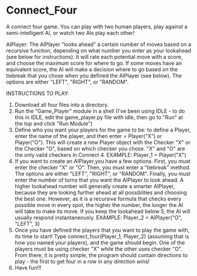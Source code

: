 # Connect_Four
A connect four game. You can play with two human players, play against a semi-intelligent AI, or watch two AIs play each other!

AIPlayer:
  The AIPlayer "looks ahead" a certain number of moves based on a recursive function, depending on what number you enter as your       lookahead (see below for instructions). It will rate each potential move with a score, and choose the maximum score for where to go. If some moves have an equivalent score, the AI will make a decision where to go based on the tiebreak that you chose when you defined the AIPlayer (see below). The options are either "LEFT", "RIGHT", or "RANDOM".


INSTRUCTIONS TO PLAY:

1. Download all four files into a directory.
2. Run the "Game_Player" module in a shell (I've been using IDLE - to do this in IDLE, edit the game_player.py file with idle, then go to "Run" at the top and click "Run Module")
3. Define who you want your players for the game to be: to define a Player, enter the name of the player, and then enter = Player("X") or Player("O"). This will create a new Player object with the Checker "X" or the Checker "O", based on which checker you chose. "X" and "O" are the only valid checkers in Connect 4. EXAMPLE: Player_1 = Player("X") 
4. If you want to create an AIPlayer,you have a few options. First, you must enter the checker "X" or "O". Then, you must enter a "tiebreak" method. The options are either "LEFT", "RIGHT", or "RANDOM". Finally, you must enter the number of turns that you want the AIPlayer to look ahead. A higher lookahead number will generally create a smarter AIPlayer, because they are looking further ahead at all possiblities and choosing the best one. However, as it is a recursive formula that checks every possible move in every spot, the higher the number, the longer the AI will take to make its move. If you keep the lookahead below 5, the AI will usually respond instantaneously. EXAMPLE: Player_2 = AIPlayer("O", "LEFT", 3)
5. Once you have defined the players that you want to play the game with, its time to start! Type connect_four(Player_1, Player_2) (assuming that is how you named your players), and the game should begin. One of the players must be using checker "X" while the other uses checker "O". From there, it is pretty simple, the program should contain directions to play - the first to get four in a row in any direction wins!
6. Have fun!!!

